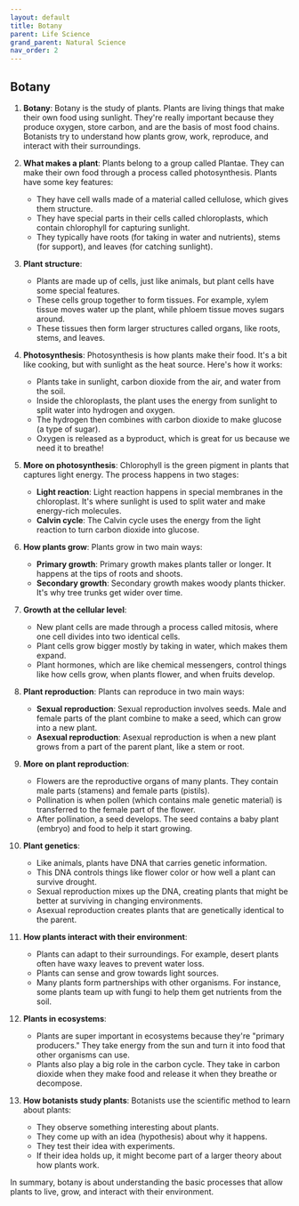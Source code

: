 ```yaml
---
layout: default
title: Botany
parent: Life Science
grand_parent: Natural Science
nav_order: 2
---
```


## Botany

1. **Botany**: Botany is the study of plants. Plants are living things that make their own food using sunlight. They're really important because they produce oxygen, store carbon, and are the basis of most food chains. Botanists try to understand how plants grow, work, reproduce, and interact with their surroundings.

2. **What makes a plant**: Plants belong to a group called Plantae. They can make their own food through a process called photosynthesis. Plants have some key features:
    - They have cell walls made of a material called cellulose, which gives them structure.
    - They have special parts in their cells called chloroplasts, which contain chlorophyll for capturing sunlight.
    - They typically have roots (for taking in water and nutrients), stems (for support), and leaves (for catching sunlight).

3. **Plant structure**:
    - Plants are made up of cells, just like animals, but plant cells have some special features.
    - These cells group together to form tissues. For example, xylem tissue moves water up the plant, while phloem tissue moves sugars around.
    - These tissues then form larger structures called organs, like roots, stems, and leaves.

4. **Photosynthesis**: Photosynthesis is how plants make their food. It's a bit like cooking, but with sunlight as the heat source. Here's how it works:
    - Plants take in sunlight, carbon dioxide from the air, and water from the soil.
    - Inside the chloroplasts, the plant uses the energy from sunlight to split water into hydrogen and oxygen.
    - The hydrogen then combines with carbon dioxide to make glucose (a type of sugar).
    - Oxygen is released as a byproduct, which is great for us because we need it to breathe!

5. **More on photosynthesis**: Chlorophyll is the green pigment in plants that captures light energy. The process happens in two stages:
    - **Light reaction**: Light reaction happens in special membranes in the chloroplast. It's where sunlight is used to split water and make energy-rich molecules.
    - **Calvin cycle**: The Calvin cycle uses the energy from the light reaction to turn carbon dioxide into glucose.

6. **How plants grow**: Plants grow in two main ways:
    - **Primary growth**: Primary growth makes plants taller or longer. It happens at the tips of roots and shoots.
    - **Secondary growth**: Secondary growth makes woody plants thicker. It's why tree trunks get wider over time.

7. **Growth at the cellular level**:
    - New plant cells are made through a process called mitosis, where one cell divides into two identical cells.
    - Plant cells grow bigger mostly by taking in water, which makes them expand.
    - Plant hormones, which are like chemical messengers, control things like how cells grow, when plants flower, and when fruits develop.

8. **Plant reproduction**: Plants can reproduce in two main ways:
    - **Sexual reproduction**: Sexual reproduction involves seeds. Male and female parts of the plant combine to make a seed, which can grow into a new plant.
    - **Asexual reproduction**: Asexual reproduction is when a new plant grows from a part of the parent plant, like a stem or root.

9. **More on plant reproduction**:
    - Flowers are the reproductive organs of many plants. They contain male parts (stamens) and female parts (pistils).
    - Pollination is when pollen (which contains male genetic material) is transferred to the female part of the flower.
    - After pollination, a seed develops. The seed contains a baby plant (embryo) and food to help it start growing.

10. **Plant genetics**:
    - Like animals, plants have DNA that carries genetic information.
    - This DNA controls things like flower color or how well a plant can survive drought.
    - Sexual reproduction mixes up the DNA, creating plants that might be better at surviving in changing environments.
    - Asexual reproduction creates plants that are genetically identical to the parent.

11. **How plants interact with their environment**:
    - Plants can adapt to their surroundings. For example, desert plants often have waxy leaves to prevent water loss.
    - Plants can sense and grow towards light sources.
    - Many plants form partnerships with other organisms. For instance, some plants team up with fungi to help them get nutrients from the soil.

12. **Plants in ecosystems**:
    - Plants are super important in ecosystems because they're "primary producers." They take energy from the sun and turn it into food that other organisms can use.
    - Plants also play a big role in the carbon cycle. They take in carbon dioxide when they make food and release it when they breathe or decompose.

13. **How botanists study plants**: Botanists use the scientific method to learn about plants:
    - They observe something interesting about plants.
    - They come up with an idea (hypothesis) about why it happens.
    - They test their idea with experiments.
    - If their idea holds up, it might become part of a larger theory about how plants work.

In summary, botany is about understanding the basic processes that allow plants to live, grow, and interact with their environment.
